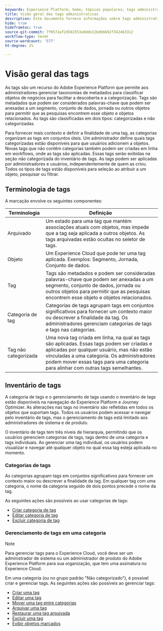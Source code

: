```yaml
---
keywords: Experience Platform; home; tópicos populares; tags administrativas; tags;
title: Visão geral das tags administrativas
description: Este documento fornece informações sobre tags administrativas no Adobe Experience Platform
hide: true
hidefromtoc: true
source-git-commit: 7f0572af2d582353a0dde12bdb6692f342463312
workflow-type: tm+mt
source-wordcount: '577'
ht-degree: 2%

---
```


# Visão geral das tags

As tags são um recurso do Adobe Experience Platform que permite aos administradores gerenciar taxonomias de metadados para classificar objetos de negócios para facilitar a descoberta e a categorização. Tags são metadados que podem ser considerados palavras-chave que podem ser anexadas a um segmento, conjunto de dados, jornada ou outros objetos para permitir que as pesquisas encontrem esse objeto e objetos relacionados. As tags são classificadas em dois tipos: categorizadas e não categorizadas.

Para fornecer mais contexto e definir a finalidade de uma tag, as categorias organizam as tags em conjuntos úteis. Um administrador define quais tags categorizadas estão disponíveis para que usuários adicionem a objetos. Novas tags que não contêm categorias também podem ser criadas em linha em workflows, onde as tags são aplicadas. Essas tags serão exibidas na seção não categorizada do inventário de tags. As tags podem ser aplicadas por administradores e usuários, independentemente de quem as criou. Todos os tipos de tags estão disponíveis para seleção ao atribuir a um objeto, pesquisar ou filtrar.

## Terminologia de tags

A marcação envolve os seguintes componentes:

| Terminologia | Definição |
| --- | --- |
| Arquivado | Um estado para uma tag que mantém associações atuais com objetos, mas impede que a tag seja aplicada a outros objetos.  As tags arquivadas estão ocultas no seletor de tags. |
| Objeto | Um Experience Cloud que pode ter uma tag aplicada.  Exemplos: Segmento, Jornada, Conjunto de dados. |
| Tag | Tags são metadados e podem ser consideradas palavras-chave que podem ser anexadas a um segmento, conjunto de dados, jornada ou outros objetos para permitir que as pesquisas encontrem esse objeto e objetos relacionados. |
| Categoria de tag | Categorias de tags agrupam tags em conjuntos significativos para fornecer um contexto maior ou descrever a finalidade da tag.  Os administradores gerenciam categorias de tags e tags nas categorias. |
| Tag não categorizada | Uma nova tag criada em linha, na qual as tags são aplicadas. Essas tags podem ser criadas e aplicadas por qualquer usuário, mas não estão vinculadas a uma categoria.  Os administradores podem mover essas tags para uma categoria para alinhar com outras tags semelhantes. |

## Inventário de tags

A categoria de tags e o gerenciamento de tags usando o inventário de tags estão disponíveis na navegação do Experience Platform e Journey Optimizer. As alterações nas tags no inventário são refletidas em todos os objetos que suportam tags. Todos os usuários podem acessar e navegar pelo inventário de tags, mas o gerenciamento de tags está limitado aos administradores de sistema e de produto.

O inventário de tags tem três níveis de hierarquia, permitindo que os usuários gerenciem categorias de tags, tags dentro de uma categoria e tags individuais. Ao gerenciar uma tag individual, os usuários podem visualizar e navegar até qualquer objeto no qual essa tag esteja aplicada no momento.

### Categorias de tags

As categorias agrupam tags em conjuntos significativos para fornecer um contexto maior ou descrever a finalidade da tag. Em qualquer tag com uma categoria, o nome da categoria seguido de dois pontos precede o nome da tag.

As seguintes ações são possíveis ao usar categorias de tags:

* [Criar categoria de tag](./ui/tags-categories.md#create-tag-category)
* [Editar categoria de tag](./ui/tags-categories.md#edit-tag-category-edit-tag-category)
* [Excluir categoria de tag](./ui/tags-categories.md#delete-tag-category-delete-tag-category)

### Gerenciamento de tags em uma categoria

>[!NOTE]
>
>Para gerenciar tags para o Experience Cloud, você deve ser um administrador de sistema ou um administrador de produto do Adobe Experience Platform para sua organização, que tem uma assinatura no Experience Cloud.

Em uma categoria (ou no grupo padrão &quot;Não categorizado&quot;), é possível criar e gerenciar tags. As seguintes ações são possíveis ao gerenciar tags:

* [Criar uma tag](./ui/managing-tags.md#create-a-tag-create-tag)
* [Editar uma tag](./ui/managing-tags.md#edit-a-tag-edit-tag)
* [Mover uma tag entre categorias](./ui/managing-tags.md#move-a-tag-between-categories-move-tag)
* [Arquivar uma tag](./ui/managing-tags.md#archive-a-tag-archive-tag)
* [Restaurar uma tag arquivada](./ui/managing-tags.md#restore-an-archived-tag-restore-archived-tag)
* [Excluir uma tag](./ui/managing-tags.md#delete-a-tag-delete-tag)
* [Exibir objetos marcados](./ui/managing-tags.md#viewing-tagged-objects-view-tagged)
